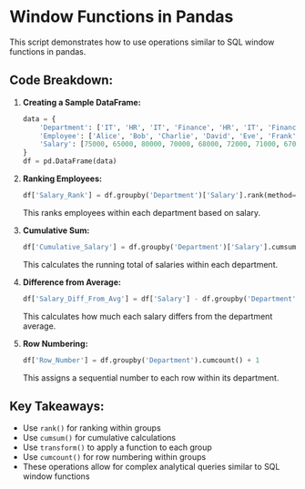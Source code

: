 # Window Functions in Pandas

This script demonstrates how to use operations similar to SQL window functions in pandas.

## Code Breakdown:

1. **Creating a Sample DataFrame:**
   ```python
   data = {
       'Department': ['IT', 'HR', 'IT', 'Finance', 'HR', 'IT', 'Finance', 'HR'],
       'Employee': ['Alice', 'Bob', 'Charlie', 'David', 'Eve', 'Frank', 'Grace', 'Henry'],
       'Salary': [75000, 65000, 80000, 70000, 68000, 72000, 71000, 67000]
   }
   df = pd.DataFrame(data)
   ```

2. **Ranking Employees:**
   ```python
   df['Salary_Rank'] = df.groupby('Department')['Salary'].rank(method='dense', ascending=False)
   ```
   This ranks employees within each department based on salary.

3. **Cumulative Sum:**
   ```python
   df['Cumulative_Salary'] = df.groupby('Department')['Salary'].cumsum()
   ```
   This calculates the running total of salaries within each department.

4. **Difference from Average:**
   ```python
   df['Salary_Diff_From_Avg'] = df['Salary'] - df.groupby('Department')['Salary'].transform('mean')
   ```
   This calculates how much each salary differs from the department average.

5. **Row Numbering:**
   ```python
   df['Row_Number'] = df.groupby('Department').cumcount() + 1
   ```
   This assigns a sequential number to each row within its department.

## Key Takeaways:

- Use `rank()` for ranking within groups
- Use `cumsum()` for cumulative calculations
- Use `transform()` to apply a function to each group
- Use `cumcount()` for row numbering within groups
- These operations allow for complex analytical queries similar to SQL window functions
